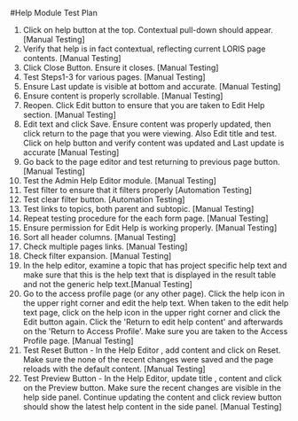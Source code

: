 #Help Module Test Plan

1.  Click on help button at the top. Contextual pull-down should appear.
    [Manual Testing]
2.  Verify that help is in fact contextual, reflecting current LORIS page contents.
    [Manual Testing]
3.  Click Close Button. Ensure it closes.
    [Manual Testing]
4.  Test Steps1-3 for various pages.
    [Manual Testing]
5.  Ensure Last update is visible at bottom and accurate.
    [Manual Testing]
6.  Ensure content is properly scrollable.
    [Manual Testing]
7.  Reopen. Click Edit button to ensure that you are taken to Edit Help section.
    [Manual Testing]
8.  Edit text and click Save. Ensure content was properly updated, then click return to
    the page that you were viewing. Also Edit title and test. Click on help button and
    verify content was updated and Last update is accurate
    [Manual Testing]
9.  Go back to the page editor and test returning to previous page button.
    [Manual Testing]
10. Test the Admin Help Editor module.
    [Manual Testing]
11. Test filter to ensure that it filters properly
    [Automation Testing]
12. Test clear filter button.
    [Automation Testing]
13. Test links to topics, both parent and subtopic.
    [Manual Testing]
14. Repeat testing procedure for the each form page.
    [Manual Testing]
15. Ensure permission for Edit Help is working properly.
    [Manual Testing]
16. Sort all header columns.
    [Manual Testing]
17. Check multiple pages links.
    [Manual Testing]
18. Check filter expansion.
    [Manual Testing]
19. In the help editor, examine a topic that has project specific help text and make sure
    that this is the help text that is displayed in the result table and not the generic help
    text.[Manual Testing]
20. Go to the access profile page (or any other page). Click the help icon in the upper right corner
    and edit the help text. When taken to the edit help text page, click on the help icon in the
    upper right corner and click the Edit button again. Click the 'Return to edit help content'
    and afterwards on the 'Return to Access Profile'. Make sure you are taken to the Access Profile page.
    [Manual Testing]
21. Test Reset Button - In the Help Editor , add content and click on Reset. Make sure the none of the recent changes were
    saved and the page reloads with the default content.
    [Manual Testing]
22. Test Preview Button - In the Help Editor, update title , content and click on the Preview button. Make sure
    the recent changes are visible in the help side panel. Continue updating the content and click review button should
    show the latest help content in the side panel.
    [Manual Testing]
